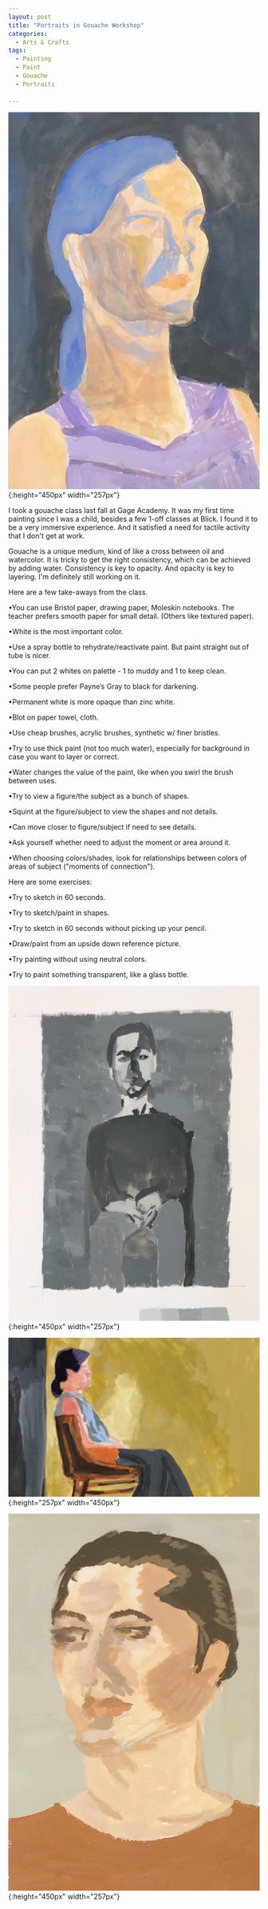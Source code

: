 ```yaml
---
layout: post
title: "Portraits in Gouache Workshop"
categories:
  - Arts & Crafts
tags:
  - Painting
  - Paint
  - Gouache
  - Portraits

---
```



![image](/assets/images/Painting1.jpeg){:height="450px" width="257px"}

I took a gouache class last fall at Gage Academy.  It was my first time painting since I was a child, besides a few 1-off classes at Blick.  I found it to be a very immersive experience.  And it satisfied a need for tactile activity that I don't get at work.  

Gouache is a unique medium, kind of like a cross between oil and watercolor.  It is tricky to get the right consistency, which can be achieved by adding water.  Consistency is key to opacity.  And opacity is key to layering.  I'm definitely still working on it.

Here are a few take-aways from the class.

•You can use Bristol paper, drawing paper, Moleskin notebooks.  The teacher prefers smooth paper for small detail. (Others like textured paper).

•White is the most important color.

•Use a spray bottle to rehydrate/reactivate paint.  But paint straight out of tube is nicer.

•You can put 2 whites on palette - 1 to muddy and 1 to keep clean.

•Some people prefer Payne’s Gray to black for darkening.

•Permanent white is more opaque than zinc white.

•Blot on paper towel, cloth.

•Use cheap brushes, acrylic brushes, synthetic w/ finer bristles.

•Try to use thick paint (not too much water), especially for background in case you want to layer or correct.

•Water changes the value of the paint, like when you swirl the brush between uses.

•Try to view a figure/the subject as a bunch of shapes.

•Squint at the figure/subject to view the shapes and not details.

•Can move closer to figure/subject if need to see details.

•Ask yourself whether need to adjust the moment or area around it.

•When choosing colors/shades, look for relationships between colors of areas of subject ("moments of connection").

Here are some exercises:

•Try to sketch in 60 seconds.

•Try to sketch/paint in shapes.

•Try to sketch in 60 seconds without picking up your pencil.

•Draw/paint from an upside down reference picture.

•Try painting without using neutral colors.

•Try to paint something transparent, like a glass bottle.

![image](/assets/images/Painting2.jpeg){:height="450px" width="257px"}


![image](/assets/images/Painting3.jpeg){:height="257px" width="450px"}


![image](/assets/images/Painting4.jpeg){:height="450px" width="257px"}

